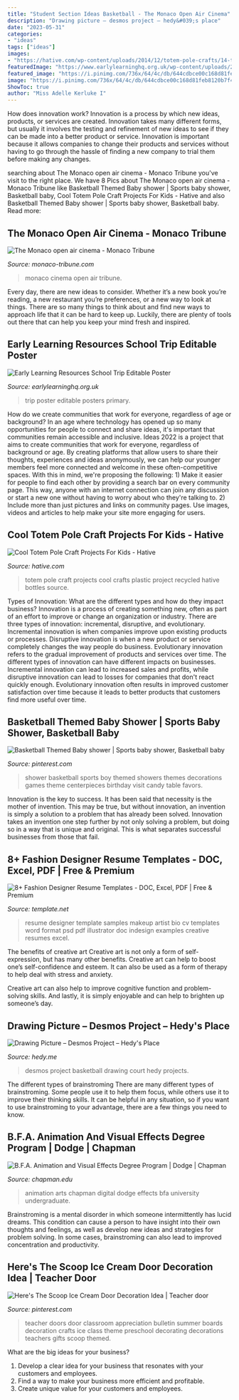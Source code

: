 ```yaml
---
title: "Student Section Ideas Basketball - The Monaco Open Air Cinema"
description: "Drawing picture – desmos project – hedy&#039;s place"
date: "2023-05-31"
categories:
- "ideas"
tags: ["ideas"]
images:
- "https://hative.com/wp-content/uploads/2014/12/totem-pole-crafts/14-totem-pole-craft-projects.jpg"
featuredImage: "https://www.earlylearninghq.org.uk/wp-content/uploads/2010/11/School-trip-prev.jpg"
featured_image: "https://i.pinimg.com/736x/64/4c/db/644cdbce00c168d81feb8120b7f4b8cf.jpg"
image: "https://i.pinimg.com/736x/64/4c/db/644cdbce00c168d81feb8120b7f4b8cf.jpg"
ShowToc: true
author: "Miss Adelle Kerluke I"
---
```



How does innovation work?
Innovation is a process by which new ideas, products, or services are created. Innovation takes many different forms, but usually it involves the testing and refinement of new ideas to see if they can be made into a better product or service. Innovation is important because it allows companies to change their products and services without having to go through the hassle of finding a new company to trial them before making any changes.

	

		
searching about The Monaco open air cinema - Monaco Tribune you've visit to the right place. We have 8 Pics about The Monaco open air cinema - Monaco Tribune like Basketball Themed Baby shower | Sports baby shower, Basketball baby, Cool Totem Pole Craft Projects For Kids - Hative and also Basketball Themed Baby shower | Sports baby shower, Basketball baby. Read more:
		
    
## The Monaco Open Air Cinema - Monaco Tribune

<img loading=lazy src="https://www.monaco-tribune.com/wp-content/uploads/2020/11/the-monaco-open-air-cinema-min.jpg" onerror="this.onerror=null;this.src='https://tse4.mm.bing.net/th?id=OIP.QgeNIlv2V_Os_tIlDulgwwHaES&amp;pid=15.1';" alt="The Monaco open air cinema - Monaco Tribune">

_Source: monaco-tribune.com_

>monaco cinema open air tribune. 

	

Every day, there are new ideas to consider. Whether it’s a new book you’re reading, a new restaurant you’re preferences, or a new way to look at things. There are so many things to think about and find new ways to approach life that it can be hard to keep up. Luckily, there are plenty of tools out there that can help you keep your mind fresh and inspired.

    
## Early Learning Resources School Trip Editable Poster

<img loading=lazy src="https://www.earlylearninghq.org.uk/wp-content/uploads/2010/11/School-trip-prev.jpg" onerror="this.onerror=null;this.src='https://tse1.mm.bing.net/th?id=OIP.V13yu-QBwALqkv8sfjH15AAAAA&amp;pid=15.1';" alt="Early Learning Resources School Trip Editable Poster">

_Source: earlylearninghq.org.uk_

>trip poster editable posters primary. 

	

How do we create communities that work for everyone, regardless of age or background?
In an age where technology has opened up so many opportunities for people to connect and share ideas, it's important that communities remain accessible and inclusive. Ideas 2022 is a project that aims to create communities that work for everyone, regardless of background or age. By creating platforms that allow users to share their thoughts, experiences and ideas anonymously, we can help our younger members feel more connected and welcome in these often-competitive spaces. With this in mind, we're proposing the following: 1) Make it easier for people to find each other by providing a search bar on every community page. This way, anyone with an internet connection can join any discussion or start a new one without having to worry about who they're talking to. 2) Include more than just pictures and links on community pages. Use images, videos and articles to help make your site more engaging for users.

    
## Cool Totem Pole Craft Projects For Kids - Hative

<img loading=lazy src="https://hative.com/wp-content/uploads/2014/12/totem-pole-crafts/14-totem-pole-craft-projects.jpg" onerror="this.onerror=null;this.src='https://tse2.mm.bing.net/th?id=OIP.5396ieS7solepL0LyGJzXgHaLH&amp;pid=15.1';" alt="Cool Totem Pole Craft Projects For Kids - Hative">

_Source: hative.com_

>totem pole craft projects cool crafts plastic project recycled hative bottles source. 

	

Types of Innovation: What are the different types and how do they impact business?
Innovation is a process of creating something new, often as part of an effort to improve or change an organization or industry. There are three types of innovation: incremental, disruptive, and evolutionary. Incremental innovation is when companies improve upon existing products or processes. Disruptive innovation is when a new product or service completely changes the way people do business. Evolutionary innovation refers to the gradual improvement of products and services over time.
The different types of innovation can have different impacts on businesses. Incremental innovation can lead to increased sales and profits, while disruptive innovation can lead to losses for companies that don't react quickly enough. Evolutionary innovation often results in improved customer satisfaction over time because it leads to better products that customers find more useful over time.

    
## Basketball Themed Baby Shower | Sports Baby Shower, Basketball Baby

<img loading=lazy src="https://i.pinimg.com/736x/dc/e8/2f/dce82f2c705d951570bff47a84b4e2a4--sports-baby-themed-baby-showers.jpg" onerror="this.onerror=null;this.src='https://tse3.mm.bing.net/th?id=OIP.WpzKi4qG0IBul2y22sadnAHaHa&amp;pid=15.1';" alt="Basketball Themed Baby shower | Sports baby shower, Basketball baby">

_Source: pinterest.com_

>shower basketball sports boy themed showers themes decorations games theme centerpieces birthday visit candy table favors. 

	

Innovation is the key to success. It has been said that necessity is the mother of invention. This may be true, but without innovation, an invention is simply a solution to a problem that has already been solved. Innovation takes an invention one step further by not only solving a problem, but doing so in a way that is unique and original. This is what separates successful businesses from those that fail.

    
## 8+ Fashion Designer Resume Templates - DOC, Excel, PDF | Free &amp; Premium

<img loading=lazy src="https://images.template.net/wp-content/uploads/2015/07/Fashion-Designer-Resume-Template2.jpg" onerror="this.onerror=null;this.src='https://tse2.mm.bing.net/th?id=OIP.7u6SqMpkMY225b1mH-9qkQHaKX&amp;pid=15.1';" alt="8+ Fashion Designer Resume Templates - DOC, Excel, PDF | Free &amp; Premium">

_Source: template.net_

>resume designer template samples makeup artist bio cv templates word format psd pdf illustrator doc indesign examples creative resumes excel. 

	

The benefits of creative art
Creative art is not only a form of self-expression, but has many other benefits.
Creative art can help to boost one’s self-confidence and esteem. It can also be used as a form of therapy to help deal with stress and anxiety.

Creative art can also help to improve cognitive function and problem-solving skills. And lastly, it is simply enjoyable and can help to brighten up someone’s day.

    
## Drawing Picture – Desmos Project – Hedy&#039;s Place

<img loading=lazy src="http://hedy.me/wp-content/gallery/desmos-project-g9-add-math_1/Daryelle.png" onerror="this.onerror=null;this.src='https://tse4.mm.bing.net/th?id=OIP.ptnxe8P-7KHE0BAGq9P8nQHaKF&amp;pid=15.1';" alt="Drawing Picture – Desmos Project – Hedy&#039;s Place">

_Source: hedy.me_

>desmos project basketball drawing court hedy projects. 

	

The different types of brainstroming
There are many different types of brainstroming. Some people use it to help them focus, while others use it to improve their thinking skills. It can be helpful in any situation, so if you want to use brainstroming to your advantage, there are a few things you need to know.

    
## B.F.A. Animation And Visual Effects Degree Program | Dodge | Chapman

<img loading=lazy src="https://www.chapman.edu/dodge/_files/academic-programs/digital-arts/da-branded-slider-2.jpg" onerror="this.onerror=null;this.src='https://tse2.mm.bing.net/th?id=OIP.Jw6UQm8TgQDj3v2KEl503QHaEL&amp;pid=15.1';" alt="B.F.A. Animation and Visual Effects Degree Program | Dodge | Chapman">

_Source: chapman.edu_

>animation arts chapman digital dodge effects bfa university undergraduate. 

	

Brainstroming is a mental disorder in which someone intermittently has lucid dreams. This condition can cause a person to have insight into their own thoughts and feelings, as well as develop new ideas and strategies for problem solving. In some cases, brainstroming can also lead to improved concentration and productivity.

    
## Here&#039;s The Scoop Ice Cream Door Decoration Idea | Teacher Door

<img loading=lazy src="https://i.pinimg.com/736x/64/4c/db/644cdbce00c168d81feb8120b7f4b8cf.jpg" onerror="this.onerror=null;this.src='https://tse2.mm.bing.net/th?id=OIP.qEsEg2KdDLHEbJRotPV_8gAAAA&amp;pid=15.1';" alt="Here&#039;s The Scoop Ice Cream Door Decoration Idea | Teacher door">

_Source: pinterest.com_

>teacher doors door classroom appreciation bulletin summer boards decoration crafts ice class theme preschool decorating decorations teachers gifts scoop themed. 

	

What are the big ideas for your business?
1. Develop a clear idea for your business that resonates with your customers and employees.
2. Find a way to make your business more efficient and profitable.
3. Create unique value for your customers and employees.

